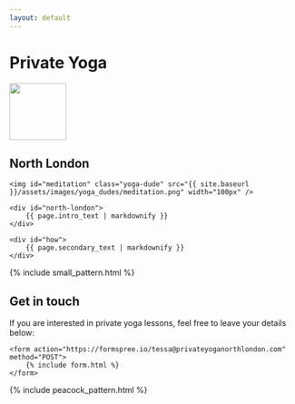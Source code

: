 ```yaml
---
layout: default
---
```


<div id="private-yoga-page">
	<h1>Private Yoga</h1>
	<img class="line" width="100px" src="{{ site.baseurl }}/assets/images/line.png" />
	<h2 class="amatic">North London</h2>

	<img id="meditation" class="yoga-dude" src="{{ site.baseurl }}/assets/images/yoga_dudes/meditation.png" width="100px" />

	<div id="north-london">
		{{ page.intro_text | markdownify }}
	</div>

	<div id="how">
		{{ page.secondary_text | markdownify }}
	</div>
</div>

{% include small_pattern.html %}

<div id="private-yoga-form">		
	<h2>Get in touch</h2>
	<p>If you are interested in private yoga lessons, feel free to leave your details below:</p>

	<form action="https://formspree.io/tessa@privateyoganorthlondon.com" method="POST">
		{% include form.html %}
	</form>
</div>

{% include peacock_pattern.html %}
